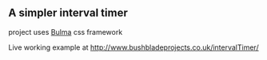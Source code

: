 ## A simpler interval timer

project uses [Bulma](https://bulma.io/) css framework  

Live working example at http://www.bushbladeprojects.co.uk/intervalTimer/